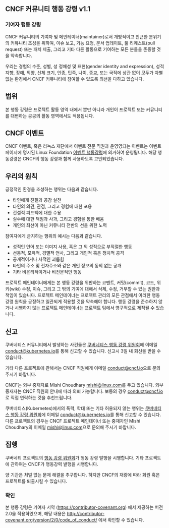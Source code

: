 <!-- Do not edit this file directly. Get the latest from
     https://github.com/cncf/foundation/blob/main/code-of-conduct.md -->
## CNCF 커뮤니티 행동 강령 v1.1

### 기여자 행동 강령

CNCF 커뮤니티의 기여자 및 메인테이너(maintainer)로서 개방적이고 친근한 분위기의
커뮤니티 조성을 위하여, 이슈 보고, 기능 요청, 문서 업데이트,
풀 리퀘스트(pull request) 또는 패치 제출, 그리고 기타 다른 활동으로 기여하는
모든 분들을 존중할 것을 약속합니다.

우리는 경험의 수준, 성별, 성 정체성 및 표현(gender identity and expression),
성적 지향, 장애, 외양, 신체 크기, 인종, 민족, 나이, 종교,
또는 국적에 상관 없이 모두가 차별 없는 환경에서 CNCF 커뮤니티에
참여할 수 있도록 최선을 다하고 있습니다.

## 범위
본 행동 강령은 프로젝트 활동 영역 내에서 뿐만 아니라 개인이 프로젝트 또는 커뮤니티를 대변하는 공공의 활동 영역에서도 적용됩니다.

## CNCF 이벤트
CNCF 이벤트, 혹은 리눅스 재단에서 이벤트 전문 직원과 운영영되는 이벤트는 이벤트 페이지에 명시된 Linux Foundation [이벤트 행동강령](https://events.linuxfoundation.org/code-of-conduct)에 의거하여 운영됩니다. 해당 행동강령은 CNCF의 행동 강령과 함께 사용하도록 고안되었습니다.

## 우리의 원칙

긍정적인 환경을 조성하는 행위는 다음과 같습니다.
* 타인에게 친절과 공감 실천
* 타인의 의견, 관점, 그리고 경험에 대한 포용
* 건설적 피드백에 대한 수용
* 실수에 대한 책임과 사과, 그리고 경험을 통한 배움
* 개인의 최선이 아닌 커뮤니티 전반의 선을 위한 노력


참여자에게 금지하는 행위의 예시는 다음과 같습니다.

* 성적인 언어 또는 이미지 사용, 혹은 그 외 성적으로 부적절한 행동
* 선동적, 모욕적, 경멸적 언사, 그리고 개인적 혹은 정치적 공격
* 공개적이거나 사적인 괴롭힘
* 타인의 주소 및 전자주소와 같은 개인 정보의 동의 없는 공개
* 기타 비윤리적이거나 비전문적인 행동

프로젝트 메인테이너에게는 본 행동 강령을 위반하는 코멘트, 커밋(commit),
코드, 위키(wiki) 수정, 이슈, 그리고 그 밖의 기여에 대해서 삭제, 수정,
거부할 수 있는 권한과 책임이 있습니다. 프로젝트 메인테이너는 프로젝트 관리의
모든 관점에서 이러한 행동 강령 원칙을 공정하고 일관되게 적용할 것을 약속해야 합니다.
행동 강령을 준수하지 않거나 시행하지 않는 프로젝트 메인테이너는 프로젝트 팀에서
영구적으로 제적될 수 있습니다.

## 신고
쿠버네티스 커뮤니티에서 발생하는 사건들은 [쿠버네티스 행동 강령 위원회](https://git.k8s.io/community/committee-code-of-conduct)에 이메일 <conduct@kubernetes.io>를 통해 신고할 수 있습니다. 신고시 3일 내 회신을 받을 수 있습니다.

기타 다른 프로젝트에 관해서는 CNCF 직원에게 이메일 <conduct@cncf.io>으로 문의 주시기 바랍니다.

CNCF는 외부 중재자로 Mishi Choudhary <mishi@linux.com>를 두고 있습니다. 외부 중재자는 CNCF 직원의 안내에 따라 의뢰 가능합니다. 보통의 경우 <conduct@cncf.io>로 직접 연락하는 것을 추천드립니다.

쿠버네티스(Kubernetes)에서의 폭력, 학대 또는 기타 허용되지 않는 행위는 [쿠버네티스 행동 강령 위원회](https://git.k8s.io/community/committee-code-of-conduct)에 이메일 <conduct@kubernetes.io>를 통해 신고할 수 있습니다. 다른 프로젝트의 경우는 CNCF 프로젝트 메인테이너 또는 중재자인 Mishi Choudhary의 이메일 <mishi@linux.com>으로 문의해 주시기 바랍니다.

## 집행
쿠버네티 프로젝트의 [행동 강령 위원회](https://github.com/kubernetes/community/tree/master/committee-code-of-conduct)가 행동 강령 발행을 시행합니다. 기타 프로젝트에 관하여는 CNCF가 행동강력 발행을 시행합니다.

양 기관은 처벌 없는 문제 해결을 추구합니다. 하지만 CNCF의 재량에 따라 회원 혹은 프로젝트를 퇴출시킬 수 있습니다.

### 확인

본 행동 강령은 기여자 서약 (https://contributor-covenant.org) 에서
제공하는 버전 2.0을 적용하였으며, 해당 내용은
http://contributor-covenant.org/version/2/0/code_of_conduct/ 에서 확인할 수 있습니다.
